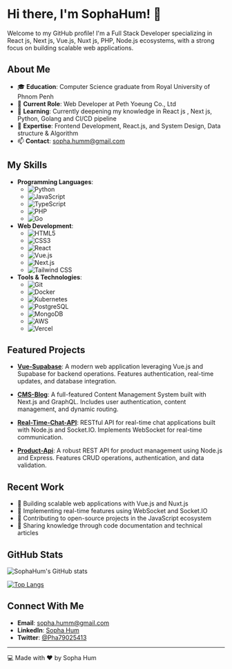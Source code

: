 # Hi there, I'm SophaHum! 👋

Welcome to my GitHub profile! I'm a Full Stack Developer specializing in React js, Next js, Vue.js, Nuxt js, PHP, Node.js ecosystems, with a strong focus on building scalable web applications.

## About Me

- 🎓 **Education**: Computer Science graduate from Royal University of Phnom Penh
- 💼 **Current Role**: Web Developer at Peth Yoeung Co., Ltd
- 🌱 **Learning**: Currently deepening my knowledge in React js , Next js, Python, Golang and CI/CD pipeline
- 💬 **Expertise**: Frontend Development, React.js, and System Design, Data structure & Algorithm
- 📫 **Contact**: sopha.humm@gmail.com

## My Skills

- **Programming Languages**: 
  - ![Python](https://img.shields.io/badge/Python-3776AB?style=for-the-badge&logo=python&logoColor=white)
  - ![JavaScript](https://img.shields.io/badge/JavaScript-F7DF1E?style=for-the-badge&logo=javascript&logoColor=black)
  - ![TypeScript](https://img.shields.io/badge/TypeScript-3178C6?style=for-the-badge&logo=typescript&logoColor=white)
  - ![PHP](https://img.shields.io/badge/PHP-777BB4?style=for-the-badge&logo=php&logoColor=white)
  - ![Go](https://img.shields.io/badge/Go-00ADD8?style=for-the-badge&logo=go&logoColor=white)
- **Web Development**: 
  - ![HTML5](https://img.shields.io/badge/HTML5-E34F26?style=for-the-badge&logo=html5&logoColor=white)
  - ![CSS3](https://img.shields.io/badge/CSS3-1572B6?style=for-the-badge&logo=css3&logoColor=white)
  - ![React](https://img.shields.io/badge/React-20232A?style=for-the-badge&logo=react&logoColor=61DAFB)
  - ![Vue.js](https://img.shields.io/badge/Vue.js-35495E?style=for-the-badge&logo=vue.js&logoColor=4FC08D)
  - ![Next.js](https://img.shields.io/badge/Next.js-000000?style=for-the-badge&logo=next.js&logoColor=white)
  - ![Tailwind CSS](https://img.shields.io/badge/Tailwind_CSS-38B2AC?style=for-the-badge&logo=tailwind-css&logoColor=white)
- **Tools & Technologies**: 
  - ![Git](https://img.shields.io/badge/Git-F05032?style=for-the-badge&logo=git&logoColor=white)
  - ![Docker](https://img.shields.io/badge/Docker-2496ED?style=for-the-badge&logo=docker&logoColor=white)
  - ![Kubernetes](https://img.shields.io/badge/Kubernetes-326CE5?style=for-the-badge&logo=kubernetes&logoColor=white)
  - ![PostgreSQL](https://img.shields.io/badge/PostgreSQL-316192?style=for-the-badge&logo=postgresql&logoColor=white)
  - ![MongoDB](https://img.shields.io/badge/MongoDB-47A248?style=for-the-badge&logo=mongodb&logoColor=white)
  - ![AWS](https://img.shields.io/badge/AWS-232F3E?style=for-the-badge&logo=amazon-aws&logoColor=white)
  - ![Vercel](https://img.shields.io/badge/Vercel-000000?style=for-the-badge&logo=vercel&logoColor=white)

## Featured Projects

- [**Vue-Supabase**](https://github.com/SophaHum/vue-supabase): A modern web application leveraging Vue.js and Supabase for backend operations. Features authentication, real-time updates, and database integration.

- [**CMS-Blog**](https://github.com/SophaHum/CMS-Blog): A full-featured Content Management System built with Next.js and GraphQL. Includes user authentication, content management, and dynamic routing.

- [**Real-Time-Chat-API**](https://github.com/SophaHum/Real-Time-Chat-API): RESTful API for real-time chat applications built with Node.js and Socket.IO. Implements WebSocket for real-time communication.

- [**Product-Api**](https://github.com/SophaHum/Product-Api): A robust REST API for product management using Node.js and Express. Features CRUD operations, authentication, and data validation.

## Recent Work

- 🔭 Building scalable web applications with Vue.js and Nuxt.js
- 🌱 Implementing real-time features using WebSocket and Socket.IO
- 👯 Contributing to open-source projects in the JavaScript ecosystem
- 💬 Sharing knowledge through code documentation and technical articles

## GitHub Stats

![SophaHum's GitHub stats](https://github-readme-stats.vercel.app/api?username=SophaHum&show_icons=true&theme=dracula)

[![Top Langs](https://github-readme-stats.vercel.app/api/top-langs/?username=SophaHum&layout=compact&theme=dracula)](https://github.com/SophaHum)

## Connect With Me

- **Email**: sopha.humm@gmail.com
- **LinkedIn**: [Sopha Hum](https://www.linkedin.com/in/sopha-hum-b288a419a/)
- **Twitter**: [@Pha79025413](https://x.com/Pha79025413)

---
💻 Made with ❤️ by Sopha Hum

